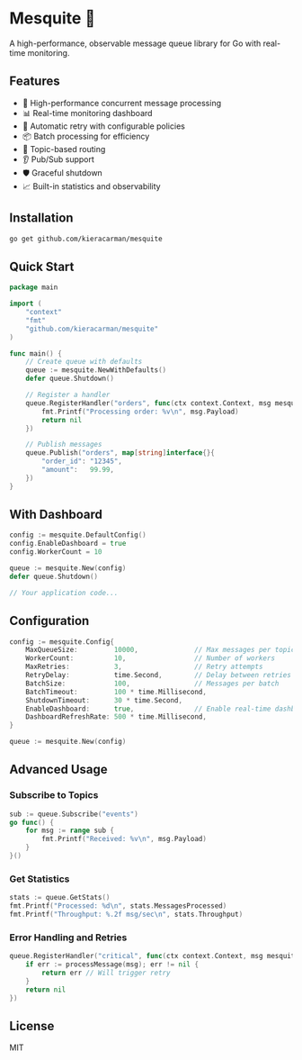 # Mesquite 🌵

A high-performance, observable message queue library for Go with real-time monitoring.

## Features

- 🚀 High-performance concurrent message processing
- 📊 Real-time monitoring dashboard
- 🔄 Automatic retry with configurable policies
- 📦 Batch processing for efficiency
- 🎯 Topic-based routing
- 👂 Pub/Sub support
- 🛡️ Graceful shutdown
- 📈 Built-in statistics and observability

## Installation

```bash
go get github.com/kieracarman/mesquite
```

## Quick Start

```go
package main

import (
    "context"
    "fmt"
    "github.com/kieracarman/mesquite"
)

func main() {
    // Create queue with defaults
    queue := mesquite.NewWithDefaults()
    defer queue.Shutdown()

    // Register a handler
    queue.RegisterHandler("orders", func(ctx context.Context, msg mesquite.Message) error {
        fmt.Printf("Processing order: %v\n", msg.Payload)
        return nil
    })

    // Publish messages
    queue.Publish("orders", map[string]interface{}{
        "order_id": "12345",
        "amount":   99.99,
    })
}
```

## With Dashboard

```go
config := mesquite.DefaultConfig()
config.EnableDashboard = true
config.WorkerCount = 10

queue := mesquite.New(config)
defer queue.Shutdown()

// Your application code...
```

## Configuration

```go
config := mesquite.Config{
    MaxQueueSize:         10000,              // Max messages per topic
    WorkerCount:          10,                 // Number of workers
    MaxRetries:           3,                  // Retry attempts
    RetryDelay:           time.Second,        // Delay between retries
    BatchSize:            100,                // Messages per batch
    BatchTimeout:         100 * time.Millisecond,
    ShutdownTimeout:      30 * time.Second,
    EnableDashboard:      true,               // Enable real-time dashboard
    DashboardRefreshRate: 500 * time.Millisecond,
}

queue := mesquite.New(config)
```

## Advanced Usage

### Subscribe to Topics

```go
sub := queue.Subscribe("events")
go func() {
    for msg := range sub {
        fmt.Printf("Received: %v\n", msg.Payload)
    }
}()
```

### Get Statistics

```go
stats := queue.GetStats()
fmt.Printf("Processed: %d\n", stats.MessagesProcessed)
fmt.Printf("Throughput: %.2f msg/sec\n", stats.Throughput)
```

### Error Handling and Retries

```go
queue.RegisterHandler("critical", func(ctx context.Context, msg mesquite.Message) error {
    if err := processMessage(msg); err != nil {
        return err // Will trigger retry
    }
    return nil
})
```

## License

MIT

